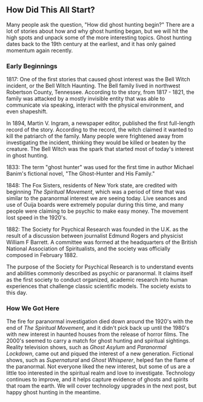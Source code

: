 ## How Did This All Start?

Many people ask the question, "How did ghost hunting begin?" There are a lot of stories about how and why ghost hunting began, but we will hit the high spots and unpack some of the more interesting topics. Ghost hunting dates back to the 19th century at the earliest, and it has only gained momentum again recently. 

### Early Beginnings 

1817: One of the first stories that caused ghost interest was the Bell Witch incident, or the Bell Witch Haunting. The Bell family lived in northwest Robertson County, Tennessee. According to the story, from 1817 - 1821, the family was attacked by a mostly invisible entity that was able to communicate via speaking, interact with the physical environment, and even shapeshift. 

In 1894, Martin V. Ingram, a newspaper editor, published the first full-length record of the story. According to the record, the witch claimed it wanted to kill the patriarch of the family. Many people were frightened away from investigating the incident, thinking they would be killed or beaten by the creature. The Bell Witch was the spark that started most of today's interest in ghost hunting. 

1833: The term "ghost hunter" was used for the first time in author Michael Banim's fictional novel, "The Ghost-Hunter and His Family."

1848: The Fox Sisters, residents of New York state, are credited with beginning *The Spiritual Movement*, which was a period of time that was similar to the paranormal interest we are seeing today. Live seances and use of Ouija boards were extremely popular during this time, and many people were claiming to be psychic to make easy money. The movement lost speed in the 1920's. 

1882: The Society for Psychical Research was founded in the U.K. as the result of a discussion between journalist Edmund Rogers and physicist William F Barrett. A committee was formed at the headquarters of the British National Association of Spiritualists, and the society was officially composed in February 1882. 

The purpose of the Society for Psychical Research is to understand events and abilities commonly described as psychic or paranormal. It claims itself as the first society to conduct organized, academic research into human experiences that challenge classic scientific models. The society exists to this day.

### How We Got Here
The fire for paranormal investigation died down around the 1920's with the end of *The Spiritual Movement*, and it didn't pick back up until the 1980's with new interest in haunted houses from the release of horror films. The 2000's seemed to carry a match for ghost hunting and spiritual sightings. Reality television shows, such as *Ghost Asylum* and *Paranormal Lockdown*, came out and piqued the interest of a new generation. Fictional shows, such as *Supernatural* and *Ghost Whisperer*, helped fan the flame of the paranormal. Not everyone liked the new interest, but some of us are a little too interested in the spiritual realm and love to investigate. Technology continues to improve, and it helps capture evidence of ghosts and spirits that roam the earth. We will cover technology upgrades in the next post, but happy ghost hunting in the meantime. 
